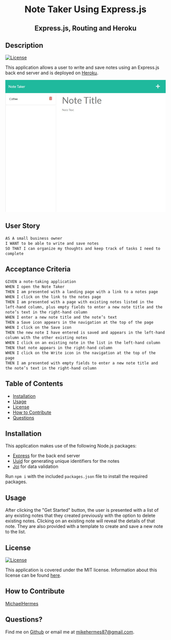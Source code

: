 <h1 align="center">Note Taker Using Express.js</h1>
<h2 align="center">Express.js, Routing and Heroku</h2>

## Description

[![License](https://img.shields.io/badge/License-MIT-blue.svg)](http://choosealicense.com/licenses/mit/)

This application allows a user to write and save notes using an Express.js back end server and is deployed on [Heroku](https://frozen-garden-12510.herokuapp.com/).

![A screenshot of an application with a title of "Note Taker", an existing note titled "Coffee" and fields for creating a new note labeled "Note Title" and "Note Text".](./src/Note-Taker.jpg)

## User Story

```
AS A small business owner
I WANT to be able to write and save notes
SO THAT I can organize my thoughts and keep track of tasks I need to complete
```

## Acceptance Criteria

```
GIVEN a note-taking application
WHEN I open the Note Taker
THEN I am presented with a landing page with a link to a notes page
WHEN I click on the link to the notes page
THEN I am presented with a page with existing notes listed in the left-hand column, plus empty fields to enter a new note title and the note’s text in the right-hand column
WHEN I enter a new note title and the note’s text
THEN a Save icon appears in the navigation at the top of the page
WHEN I click on the Save icon
THEN the new note I have entered is saved and appears in the left-hand column with the other existing notes
WHEN I click on an existing note in the list in the left-hand column
THEN that note appears in the right-hand column
WHEN I click on the Write icon in the navigation at the top of the page
THEN I am presented with empty fields to enter a new note title and the note’s text in the right-hand column
```

## Table of Contents

- [Installation](#installation)
- [Usage](#usage)
- [License](#license)
- [How to Contribute](#how-to-contribute)
- [Questions](#questions)

## Installation

This application makes use of the following Node.js packages:

- [Express](https://www.npmjs.com/package/express) for the back end server
- [Uuid](https://www.npmjs.com/package/uuid) for generating unique identifiers for the notes
- [Joi](https://www.npmjs.com/package/joi) for data validation

Run `npm i` with the included `packages.json` file to install the required packages.

## Usage

After clicking the "Get Started" button, the user is presented with a list of any existing notes that they created previously with the option to delete existing notes. Clicking on an existing note will reveal the details of that note. They are also provided with a template to create and save a new note to the list.

## License

[![License](https://img.shields.io/badge/License-MIT-blue.svg)](http://choosealicense.com/licenses/mit/)

This application is covered under the MIT license. Information about this license can be found [here](http://choosealicense.com/licenses/mit/).

## How to Contribute

[MichaelHermes](https://github.com/MichaelHermes)

## Questions?

Find me on [Github](https://github.com/MichaelHermes) or email me at [mikehermes87@gmail.com](mailto:mikehermes87@gmail.com).
